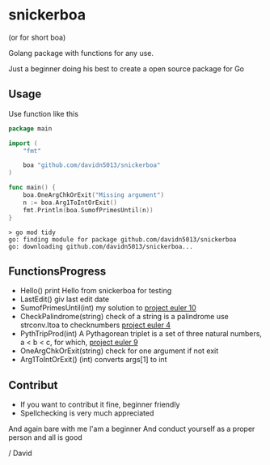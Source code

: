 # snickerboa 

(or for short boa)

Golang package with functions for any use.

Just a beginner doing his best to create a open source package for Go

## Usage

Use function like this

```Go
package main

import (
	"fmt"

	boa "github.com/davidn5013/snickerboa"
)

func main() {
	boa.OneArgChkOrExit("Missing argument")
	n := boa.Arg1ToIntOrExit()
	fmt.Println(boa.SumofPrimesUntil(n))
}
```

```Text
> go mod tidy
go: finding module for package github.com/davidn5013/snickerboa
go: downloading github.com/davidn5013/snickerboa...
```

## FunctionsProgress

- Hello() print Hello from snickerboa for testing
- LastEdit() giv last edit date
- SumofPrimesUntil(int) my solution to [project euler 10](https://projecteuler.net/problem=10)
- CheckPalindrome(string) check of a string is a palindrome use strconv.Itoa to checknumbers [project euler 4](https://projecteuler.net/problem=4)
- PythTripProd(int) A Pythagorean triplet is a set of three natural numbers, a < b < c, for which, [project euler 9](https://projecteuler.net/problem=9)
- OneArgChkOrExit(string) check for one argument if not exit
- Arg1ToIntOrExit() (int) converts args[1] to int

## Contribut

- If you want to contribut it fine, beginner friendly
- Spellchecking is very much appreciated

And again bare with me I'am a beginner 
And conduct yourself as a proper person and all is good

/ David
